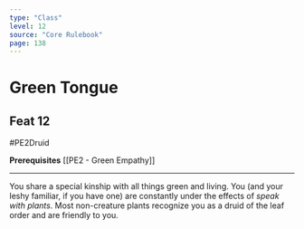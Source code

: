 ```yaml
---
type: "Class"
level: 12
source: "Core Rulebook"
page: 138
---
```

# Green Tongue
## Feat 12
#PE2Druid

**Prerequisites** [[PE2 - Green Empathy]]

---
You share a special kinship with all things green and living. You (and your leshy familiar, if you have one) are constantly under the effects of *speak with plants*. Most non-creature plants recognize you as a druid of the leaf order and are friendly to you.